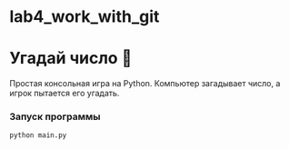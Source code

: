 # lab4_work_with_git

# Угадай число 🎲

Простая консольная игра на Python. Компьютер загадывает число, а игрок пытается его угадать.


### Запуск программы
```
python main.py
```